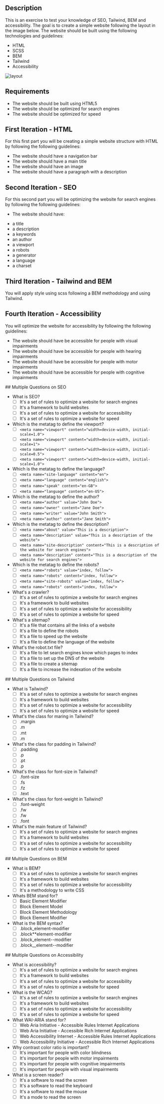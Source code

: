 ## Description

This is an exercise to test your knowledge of SEO, Tailwind, BEM and accessibility. The goal is to create a simple website following the layout in the image below. The website should be built using the following technologies and guidelines:

- HTML
- SCSS
- BEM
- Tailwind
- Accessibility

![layout](./imgs/screencapture.png)

## Requirements

- The website should be built using HTML5
- The website should be optimized for search engines
- The website should be optimized for speed

## First Iteration - HTML

For this first part you will be creating a simple website structure with HTML by following the following guidelines:

- The website should have a navigation bar
- The website should have a main title
- The website should have an image
- The website should have a paragraph with a description

## Second Iteration - SEO

For this second part you will be optimizing the website for search engines by following the following guidelines:

- The website should have:

* a title
* a description
* a keywords
* an author
* a viewport
* a robots
* a generator
* a language
* a charset

## Third Iteration - Tailwind and BEM

You will apply style using scss following a BEM methodology and using Tailwind.

## Fourth Iteration - Accessibility

You will optimize the website for accessibility by following the following guidelines:

- The website should have be accessible for people with visual impairments
- The website should have be accessible for people with hearing impairments
- The website should have be accessible for people with motor impairments
- The website should have be accessible for people with cognitive impairments

## Multiple Questions on SEO

- What is SEO?
  - [ ] It's a set of rules to optimize a website for search engines
  - [ ] It's a framework to build websites
  - [ ] It's a set of rules to optimize a website for accessibility
  - [ ] It's a set of rules to optimize a website for speed

- Which is the metatag to define the viewport?
  - [ ] `<meta name="viewport" content="width=device-width, initial-scale=1.0">`
  - [ ] `<meta name="viewport" content="width=device-width, initial-scale=1">`
  - [ ]  `<meta name="viewport" content="width=device-width, initial-scale=0.5">`
  - [ ] `<meta name="viewport" content="width=device-width, initial-scale=1.0">`

- Which is the metatag to define the language?
  - [ ] `<meta name="site-language" content="en">`
  - [ ] `<meta name="language" content="english">`
  - [ ] `<meta name="speak" content="en-GB">`
  - [ ] `<meta name="language" content="en-US">`

- Which is the metatag to define the author?
  - [ ] `<meta name="author" value="John Doe">`
  - [ ] `<meta name="owner" content="Jane Doe">`
  - [ ] `<meta name="writer" value="John Smith">`
  - [ ] `<meta name="author" content="Jane Smith">`

- Which is the metatag to define the description?
  - [ ] `<meta name="about" value="This is a description">`
  - [ ] `<meta name="description" value="This is a description of the website">`
  - [ ] `<meta name="site-description" content="This is a description of the website for search engines">`
  - [ ] `<meta name="description" content="This is a description of the website for search engines">`

- Which is the metatag to define the robots?
  - [ ] `<meta name="robots" value="index, follow">`
  - [ ] `<meta name="robots" content="index, follow">`
  - [ ] `<meta name="site-robots" value="index, follow">`
  - [ ] `<meta name="robots" content="index, follow">`

- What's a crawler?
  - [ ] It's a set of rules to optimize a website for search engines
  - [ ] It's a framework to build websites
  - [ ] It's a set of rules to optimize a website for accessibility
  - [ ] It's a set of rules to optimize a website for speed

- What's a sitemap?
  - [ ] It's a file that contains all the links of a website
  - [ ] It's a file to define the robots
  - [ ] It's a file to speed up the website
  - [ ] It's a file to define the language of the website

- What's the robot.txt file?
  - [ ] It's a file to let search engines know which pages to index
  - [ ] It's a file to set up the DNS of the website
  - [ ] It's a file to create a sitemap
  - [ ] It's a file to increase the indexation of the website

## Multiple Questions on Tailwind

- What is Tailwind?
  - [ ] It's a set of rules to optimize a website for search engines
  - [ ] It's a framework to build websites
  - [ ] It's a set of rules to optimize a website for accessibility
  - [ ] It's a set of rules to optimize a website for speed

- What's the class for maring in Tailwind?
  - [ ] .margin
  - [ ] .m
  - [ ] .mt
  - [ ] .m

- What's the class for padding in Tailwind?
  - [ ] .padding
  - [ ] .p
  - [ ] .pt
  - [ ] .p

- What's the class for font-size in Tailwind?
  - [ ] .font-size
  - [ ] .fs
  - [ ] .fz
  - [ ] .text

- What's the class for font-weight in Tailwind?
  - [ ] .font-weight
  - [ ] .fw
  - [ ] .fw
  - [ ] .font

- What's the main feature of Tailwind?
  - [ ] It's a set of rules to optimize a website for search engines
  - [ ] It's a framework to build websites
  - [ ] It's a set of rules to optimize a website for accessibility
  - [ ] It's a set of rules to optimize a website for speed

## Multiple Questions on BEM

- What is BEM?
  - [ ] It's a set of rules to optimize a website for search engines
  - [ ] It's a framework to build websites
  - [ ] It's a set of rules to optimize a website for accessibility
  - [ ] It's a methodology to write CSS

- Whats BEM stand for?
  - [ ] Basic Element Modifier
  - [ ] Block Element Model
  - [ ] Block Element Methodology
  - [ ] Block Element Modifier

- What is the BEM syntax?
  - [ ] .block_element-modifier
  - [ ] .block\*\*element-modifier
  - [ ] .block_element--modifier
  - [ ] .block\_\_element--modifier

## Multiple Questions on Accessibility

- What is accessibility?
  - [ ] It's a set of rules to optimize a website for search engines
  - [ ] It's a framework to build websites
  - [ ] It's a set of rules to optimize a website for accessibility
  - [ ] It's a set of rules to optimize a website for speed

- What is the WCAG?
  - [ ] It's a set of rules to optimize a website for search engines
  - [ ] It's a framework to build websites
  - [ ] It's a set of rules to optimize a website for accessibility
  - [ ] It's a set of rules to optimize a website for speed

- What WAI-ARIA stand for?
  - [ ] Web Aria Initiative - Accessible Rules Internet Applications
  - [ ] Web Aria Initiative - Accessible Rich Internet Applications
  - [ ] Web Accessibility Internet - Accessible Rules Internet Applications
  - [ ] Web Accessibility Initiative - Accessible Rich Internet Applications

- Why contrast color ratio is important?
  - [ ] It's important for people with color blindness
  - [ ] It's important for people with motor impairments
  - [ ] It's important for people with cognitive impairments
  - [ ] It's important for people with visual impairments

- What is a screen reader?
  - [ ] It's a software to read the screen
  - [ ] It's a software to read the keyboard
  - [ ] It's a software to read the mouse
  - [ ] It's a mode to read the screen